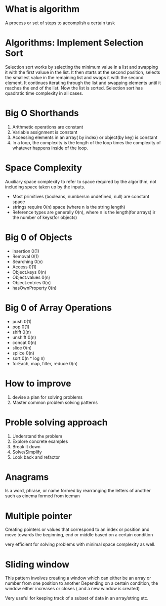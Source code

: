 # What is algorithm
A process or set of steps to accomplish a certain task

# Algorithms: Implement Selection Sort
Selection sort works by selecting the minimum value in a list and swapping it with the first valuue in the list. 
It then starts at the second position, selects the smallest value in the remaining list and swaps it with the second element.
It continues iterating through the list and swapping elements until it reaches the end of the list. Now the list is sorted.
Selection sort has quadratic time complexity in all cases.

# Big O Shorthands
1. Arithmetic operations are constant
2. Variable assignment is constant
3. Accessing elements in an array( by index) or object(by key) is constant
4. In a loop, the complexity is the length of the loop times the complexity of whatever happens inside of the loop.

# Space Complexity
Auxiliary space complexity to refer to space required by the algorithm, not including space taken up by the inputs.

- Most primitives (booleans, numbersm undefined, null) are constant space
- strings require 0(n) space (where n is the string length)
- Reference types are generally 0(n), where n is the length(for arrays) ir the number of keys(for objects)

# Big 0 of Objects
- insertion  0(1)
- Removal 0(1)
- Searching 0(n)
- Access 0(1)
- Object.keys 0(n)
- Object.values 0(n)
- Object.entries 0(n)
- hasOwnProperty 0(n)

# Big 0 of Array Operations
- push 0(1)
- pop 0(1)
- shift 0(n)
- unshift 0(n)
- concat 0(n)
- slice 0(n)
- splice 0(n)
- sort 0(n * log n)
- forEach, map, filter, reduce 0(n)

# How to improve
1. devise a plan for solving problems
2. Master common problem solving patterns

# Proble solving approach
1. Understand the problem
2. Explore concrete examples
3. Break it down
4. Solve/Simplify
5. Look back and refactor


# Anagrams
Is a word, phrase, or name formed by rearranging the letters of another such as cinema formed from iceman


# Multiple pointer
Creating pointers or values that correspond to an index or position and move towards the beginning, end or middle based on a certain condition

very efficient for solving problems with minimal space complexity as well.

# Sliding window
This pattern involves creating a window which can either be an array or number from one position to another
Depending on a certain condition, the window either increases or closes ( and a new window is created)

Very useful for keeping track of a subset of data in an array/string etc.
